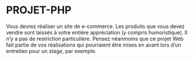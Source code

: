 # PROJET-PHP

Vous devrez réaliser un site de e-commerce. Les produits que vous devez vendre sont laissés à votre entière appréciation (y compris humoristique). Il n’y a pas de restriction particulière. Pensez néanmoins que ce projet Web fait partie de vos réalisations qui pourraient être mises en avant lors d’un entretien pour un stage, par exemple.
